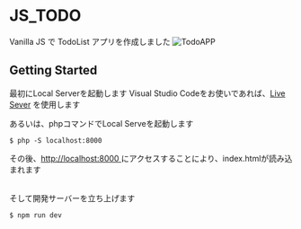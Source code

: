 # JS_TODO
Vanilla JS で TodoList アプリを作成しました
![TodoAPP](https://user-images.githubusercontent.com/65111001/148771557-2827eb43-6616-446e-be37-dfedf37e8ff0.png)




## Getting Started
最初にLocal Serverを起動します
Visual Studio Codeをお使いであれば、[Live Sever](https://marketplace.visualstudio.com/items?itemName=ritwickdey.LiveServer) を使用します<br>

あるいは、phpコマンドでLocal Serveを起動します
```
$ php -S localhost:8000
```
その後、[http://localhost:8000 ](http://localhost:8000) にアクセスすることにより、index.htmlが読み込まれます

<br>
そして開発サーバーを立ち上げます<br>

```
$ npm run dev
```
